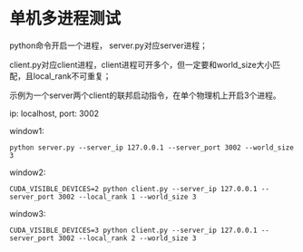 
# 单机多进程测试


python命令开启一个进程， server.py对应server进程；

client.py对应client进程，client进程可开多个，但一定要和world_size大小匹配，且local_rank不可重复；

示例为一个server两个client的联邦启动指令，在单个物理机上开启3个进程。

ip: localhost, port: 3002

window1:

`python server.py --server_ip 127.0.0.1 --server_port 3002 --world_size 3`

window2:

`CUDA_VISIBLE_DEVICES=2 python client.py --server_ip 127.0.0.1 --server_port 3002 --local_rank 1 --world_size 3`

window3:

`CUDA_VISIBLE_DEVICES=3 python client.py --server_ip 127.0.0.1 --server_port 3002 --local_rank 2 --world_size 3`
